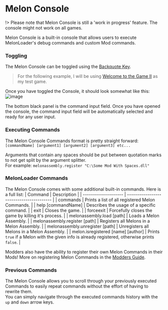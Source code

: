 # Melon Console

!> Please note that Melon Console is still a 'work in progress' feature. The console might not work on all games.

Melon Console is a built-in console that allows users to execute MelonLoader's debug commands and custom Mod commands.

### Toggling

The Melon Console can be toggled using the [Backquote Key](https://www.computerhope.com/jargon/b/backquot.htm).

> For the following example, I will be using [Welcome to the Game II](https://store.steampowered.com/app/720250/Welcome_to_the_Game_II/) as my test game.

Once you have toggled the Console, it should look somewhat like this:<br>
![image](https://user-images.githubusercontent.com/61495410/157124552-2ede1699-aa8e-4d9e-b842-e80da0323062.png)

The bottom black panel is the command input field. Once you have opened the console, the command input field will be automatically selected and ready for any user input.

### Executing Commands

The Melon Console Commands format is pretty straight forward: `[commandName] [argument1] [argument2] [argument3] etc...`

Arguments that contain any spaces should be put between quotation marks to not get split by the argument splitter.<br>
For example: `melonassembly.register "C:\Some Mod With Spaces.dll"`

### MelonLoader Commands

The Melon Console comes with some additional built-in commands. Here is a full list:
| Command              | Description                              |
| -------------------- | ---------------------------------------- |
| commands	| Prints a list of all registered Melon Commands. |
| help [commandName]	| Describes the usage of a specific command. |
| exit	| Closes the game. |
| forceexit	| Forcefully closes the game by killing it's process. |
| melonassembly.load [path]	| Loads a Melon Assembly. |
| melonassembly.register [path]	| Registers all Melons in a Melon Assembly. |
| melonassembly.unregister [path]	| Unregisters all Melons in a Melon Assembly. |
| melon.isregistered [name] \[author]	| Prints `true` if a Melon with the given info is already registered, otherwise prints `false`. |

Modders also have the ability to register their own Melon Commands in their Mods! More on registering Melon Commands in the [Modders Guide](modders/MelonConsoleModders.md).

### Previous Commands

The Melon Console allows you to scroll through your previously executed Commands to easily repeat commands without the effort of having to rewrite them.<br>
You can simply navigate through the executed commands history with the `up` and `down` arrow keys.
